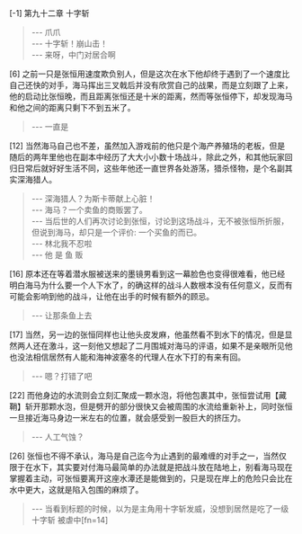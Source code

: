 
[-1] 第九十二章 十字斩
>--- 爪爪<br>
>--- 十字斩！崩山击！<br>
>--- 来呀，中门对居合啊<br>

[6] 之前一只是张恒用速度欺负别人，但是这次在水下他却终于遇到了一个速度比自己还快的对手，海马挥出三叉戟后并没有欣赏自己的战果，而是立刻跟了上来，他的启动比张恒晚，而且距离张恒还是十米的距离，然而等张恒停下，却发现海马和他之间的距离只剩下不到五米了。
>--- 一直是<br>

[12] 当然海马自己也不差，虽然加入游戏前的他只是个海产养殖场的老板，但是随后的两年里他也在副本中经历了大大小小数十场战斗，除此之外，和其他玩家回归日常后就好好生活不同，这些年他还一直世界各处游荡，猎杀怪物，是个名副其实深海猎人。
>--- 深海猎人？为斯卡蒂献上心脏！<br>
>--- 海马？一个卖鱼的商贩罢了。<br>
>--- 当后世的人们再次讨论到张恒，讨论到这场战斗，无不被张恒所折服，但说到海马，却只是一个评价: 一个买鱼的而已。<br>
>--- 林北我不忍啦<br>
>--- 他 是 鱼 贩<br>

[16] 原本还在等着潜水服被送来的墨镜男看到这一幕脸色也变得很难看，他已经明白海马为什么要一个人下水了，的确这样的战斗人数根本没有任何意义，反而有可能会影响到他的战斗，让他在出手的时候有额外的顾忌。
>--- 让那条鱼上去<br>

[17] 当然，另一边的张恒同样也让他头皮发麻，他虽然看不到水下的情况，但是显然两人还在激斗，这一刻他又想起了二月围城对海马的评语，如果不是亲眼所见他也没法相信居然有人能和海神波塞冬的代理人在水下打的有来有回。
>--- 嗯？打错了吧<br>

[22] 而他身边的水流则会立刻汇聚成一颗水泡，将他包裹其中，张恒尝试用【藏鞘】斩开那颗水泡，但是劈开的部分很快又会被周围的水流给重新补上，同时张恒一旦接近海马身边一米左右的位置，就会感受到一股巨大的挤压力。
>--- 人工气蚀？<br>

[26] 张恒也不得不承认，海马是自己迄今为止遇到的最难缠的对手之一，当然仅限于在水下，其实要对付海马最简单的办法就是把战斗放在陆地上，别看海马现在掌握着主动，可张恒要离开这座水潭还是能做到的，只是现在岸上的危险只会比在水中更大，这就是陷入包围的麻烦了。
>--- 当看到标题的时候，以为是主角用十字斩发威，没想到居然是吃了一级十字斩 被虐中[fn=14]<br>
